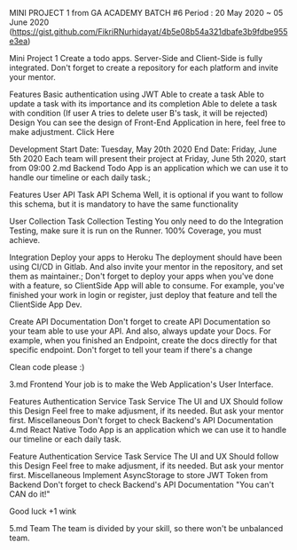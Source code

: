 MINI PROJECT 1 from GA ACADEMY BATCH #6 
Period : 20 May 2020 ~ 05 June 2020
(https://gist.github.com/FikriRNurhidayat/4b5e08b54a321dbafe3b9fdbe955e3ea)

Mini Project 1
Create a todo apps. Server-Side and Client-Side is fully integrated. Don't forget to create a repository for each platform and invite your mentor.

Features
Basic authentication using JWT
Able to create a task
Able to update a task with its importance and its completion
Able to delete a task with condition (If user A tries to delete user B's task, it will be rejected)
Design
You can see the design of Front-End Application in here, feel free to make adjustment. Click Here

Development
Start Date: Tuesday, May 20th 2020
End Date: Friday, June 5th 2020
Each team will present their project at Friday, June 5th 2020, start from 09:00
 2.md
Backend
Todo App is an application which we can use it to handle our timeline or each daily task.;

Features
User API
Task API
Schema
Well, it is optional if you want to follow this schema, but it is mandatory to have the same functionality

User Collection
Task Collection
Testing
You only need to do the Integration Testing, make sure it is run on the Runner. 100% Coverage, you must achieve.

Integration
Deploy your apps to Heroku
The deployment should have been using CI/CD in Gitlab. And also invite your mentor in the repository, and set them as maintainer.; Don't forget to deploy your apps when you've done with a feature, so ClientSide App will able to consume. For example, you've finished your work in login or register, just deploy that feature and tell the ClientSide App Dev.

Create API Documentation
Don't forget to create API Documentation so your team able to use your API. And also, always update your Docs. For example, when you finished an Endpoint, create the docs directly for that specific endpoint. Don't forget to tell your team if there's a change

Clean code please :)

 3.md
Frontend
Your job is to make the Web Application's User Interface.

Features
Authentication Service
Task Service
The UI and UX
Should follow this Design
Feel free to make adjusment, if its needed. But ask your mentor first.
Miscellaneous
Don't forget to check Backend's API Documentation
 4.md
React Native
Todo App is an application which we can use it to handle our timeline or each daily task.

Feature
Authentication Service
Task Service
The UI and UX
Should follow this Design
Feel free to make adjusment, if its needed. But ask your mentor first.
Miscellaneous
Implement AsyncStorage to store JWT Token from Backend
Don't forget to check Backend's API Documentation
"You can't CAN do it!"

Good luck +1 wink

 5.md
Team
The team is divided by your skill, so there won't be unbalanced team.
